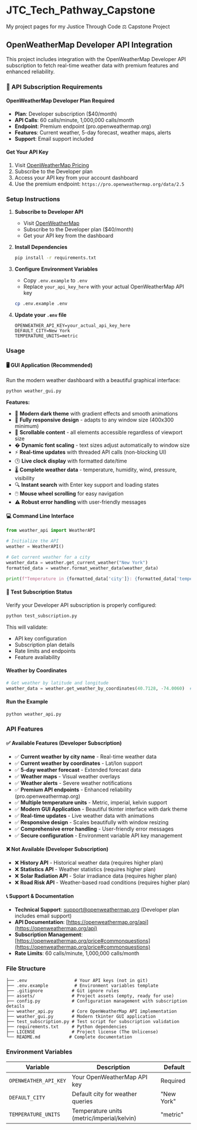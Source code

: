 # JTC_Tech_Pathway_Capstone

My project pages for my Justice Through Code ⚖ Capstone Project

## OpenWeatherMap Developer API Integration

This project includes integration with the OpenWeatherMap Developer API subscription to fetch real-time weather data with premium features and enhanced reliability.

### 🔑 API Subscription Requirements

#### OpenWeatherMap Developer Plan Required

- **Plan**: Developer subscription ($40/month)
- **API Calls**: 60 calls/minute, 1,000,000 calls/month
- **Endpoint**: Premium endpoint (pro.openweathermap.org)
- **Features**: Current weather, 5-day forecast, weather maps, alerts
- **Support**: Email support included

#### Get Your API Key

1. Visit [OpenWeatherMap Pricing](https://openweathermap.org/price)
2. Subscribe to the Developer plan
3. Access your API key from your account dashboard
4. Use the premium endpoint: `https://pro.openweathermap.org/data/2.5`

### Setup Instructions

1. **Subscribe to Developer API**

   - Visit [OpenWeatherMap](https://openweathermap.org/price)
   - Subscribe to the Developer plan ($40/month)
   - Get your API key from the dashboard

2. **Install Dependencies**

   ```bash
   pip install -r requirements.txt
   ```

3. **Configure Environment Variables**

   - Copy `.env.example` to `.env`
   - Replace `your_api_key_here` with your actual OpenWeatherMap API key

   ```bash
   cp .env.example .env
   ```

4. **Update your `.env` file**

   ```env
   OPENWEATHER_API_KEY=your_actual_api_key_here
   DEFAULT_CITY=New York
   TEMPERATURE_UNITS=metric
   ```

### Usage

#### 🖥️ GUI Application (Recommended)

Run the modern weather dashboard with a beautiful graphical interface:

```bash
python weather_gui.py
```

**Features:**

- 🎨 **Modern dark theme** with gradient effects and smooth animations
- 📱 **Fully responsive design** - adapts to any window size (400x300 minimum)
- 📜 **Scrollable content** - all elements accessible regardless of viewport size
- � **Dynamic font scaling** - text sizes adjust automatically to window size
- ⚡ **Real-time updates** with threaded API calls (non-blocking UI)
- 🕒 **Live clock display** with formatted date/time
- 🌡️ **Complete weather data** - temperature, humidity, wind, pressure, visibility
- 🔍 **Instant search** with Enter key support and loading states
- 🖱️ **Mouse wheel scrolling** for easy navigation
- ⚠️ **Robust error handling** with user-friendly messages

#### 💻 Command Line Interface

```python
from weather_api import WeatherAPI

# Initialize the API
weather = WeatherAPI()

# Get current weather for a city
weather_data = weather.get_current_weather("New York")
formatted_data = weather.format_weather_data(weather_data)

print(f"Temperature in {formatted_data['city']}: {formatted_data['temperature']}°")
```

#### 🧪 Test Subscription Status

Verify your Developer API subscription is properly configured:

```bash
python test_subscription.py
```

This will validate:

- API key configuration
- Subscription plan details
- Rate limits and endpoints
- Feature availability

#### Weather by Coordinates

```python
# Get weather by latitude and longitude
weather_data = weather.get_weather_by_coordinates(40.7128, -74.0060)  # NYC coordinates
```

#### Run the Example

```bash
python weather_api.py
```

### API Features

#### ✅ Available Features (Developer Subscription)

- ✅ **Current weather by city name** - Real-time weather data
- ✅ **Current weather by coordinates** - Lat/lon support
- ✅ **5-day weather forecast** - Extended forecast data
- ✅ **Weather maps** - Visual weather overlays
- ✅ **Weather alerts** - Severe weather notifications
- ✅ **Premium API endpoints** - Enhanced reliability (pro.openweathermap.org)
- ✅ **Multiple temperature units** - Metric, imperial, kelvin support
- ✅ **Modern GUI Application** - Beautiful tkinter interface with dark theme
- ✅ **Real-time updates** - Live weather data with animations
- ✅ **Responsive design** - Scales beautifully with window resizing
- ✅ **Comprehensive error handling** - User-friendly error messages
- ✅ **Secure configuration** - Environment variable API key management

#### ❌ Not Available (Developer Subscription)

- ❌ **History API** - Historical weather data (requires higher plan)
- ❌ **Statistics API** - Weather statistics (requires higher plan)
- ❌ **Solar Radiation API** - Solar irradiance data (requires higher plan)
- ❌ **Road Risk API** - Weather-based road conditions (requires higher plan)

#### 📞 Support & Documentation

- **Technical Support**: [support@openweathermap.org](mailto:support@openweathermap.org) (Developer plan includes email support)
- **API Documentation**: [https://openweathermap.org/api](https://openweathermap.org/api)
- **Subscription Management**: [https://openweathermap.org/price#commonquestions](https://openweathermap.org/price#commonquestions)
- **Rate Limits**: 60 calls/minute, 1,000,000 calls/month

### File Structure

```text
├── .env                  # Your API keys (not in git)
├── .env.example          # Environment variables template
├── .gitignore           # Git ignore rules
├── assets/              # Project assets (empty, ready for use)
├── config.py            # Configuration management with subscription details
├── weather_api.py       # Core OpenWeatherMap API implementation
├── weather_gui.py       # Modern tkinter GUI application
├── test_subscription.py # Test script for subscription validation
├── requirements.txt     # Python dependencies
├── LICENSE              # Project license (The Unlicense)
└── README.md           # Complete documentation
```

### Environment Variables

| Variable | Description | Default |
|----------|-------------|---------|
| `OPENWEATHER_API_KEY` | Your OpenWeatherMap API key | Required |
| `DEFAULT_CITY` | Default city for weather queries | "New York" |
| `TEMPERATURE_UNITS` | Temperature units (metric/imperial/kelvin) | "metric" |
